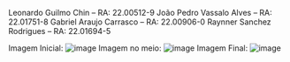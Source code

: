 Leonardo Guilmo Chin – RA: 22.00512-9
João Pedro Vassalo Alves – RA: 22.01751-8
Gabriel Araujo Carrasco – RA: 22.00906-0
Raynner Sanchez Rodrigues – RA: 22.01694-5

Imagem Inicial:
![image](https://user-images.githubusercontent.com/105380016/220906233-fa64d412-42b9-4b5f-aa73-468b2f94170b.png)
Imagem no meio:
![image](https://user-images.githubusercontent.com/105380016/220906274-35019a5f-0a23-4ad3-b066-a477f1e548ec.png)
Imagem Final:
![image](https://user-images.githubusercontent.com/105380016/220906293-06d16950-8239-4721-9455-725470d1d1f8.png)
